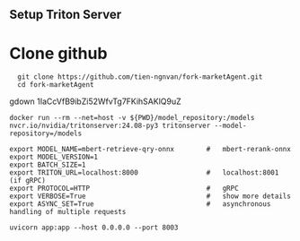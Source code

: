 ## Setup Triton Server

# Clone github
```
  git clone https://github.com/tien-ngnvan/fork-marketAgent.git
  cd fork-marketAgent
```
  gdown 1IaCcVfB9ibZi52WfvTg7FKihSAKlQ9uZ

	docker run --rm --net=host -v ${PWD}/model_repository:/models nvcr.io/nvidia/tritonserver:24.08-py3 tritonserver --model-repository=/models
	
	export MODEL_NAME=mbert-retrieve-qry-onnx        #   mbert-rerank-onnx 
	export MODEL_VERSION=1																
	export BATCH_SIZE=1
	export TRITON_URL=localhost:8000                 #   localhost:8001  (if gRPC)
	export PROTOCOL=HTTP                             #   gRPC
	export VERBOSE=True                              #   show more details
	export ASYNC_SET=True                            #   asynchronous handling of multiple requests
	
	uvicorn app:app --host 0.0.0.0 --port 8003
	
	
```
